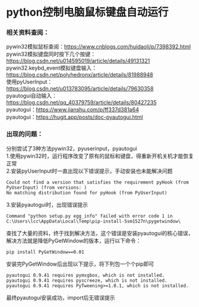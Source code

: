 # python控制电脑鼠标键盘自动运行
### 相关资料查阅：  
pywin32模拟鼠标查阅：https://www.cnblogs.com/huidaoli/p/7398392.html  
pywin32模拟键盘同时按下几个按键：https://blog.csdn.net/u014595019/article/details/49131321  
pywin32.keybd_event模拟键盘输入：https://blog.csdn.net/polyhedronx/article/details/81988948  
使用pyUserInput：https://blog.csdn.net/u013783095/article/details/79630358  
pyautogui自动输入：https://blog.csdn.net/qq_40379759/article/details/80427235  
pyautogui：https://www.jianshu.com/p/ff337d381a64  
pyautogui：https://hugit.app/posts/doc-pyautogui.html  

### 出现的问题：  
分别尝试了3种方法pywin32，pyuserinput，pyautogui  
1.使用pywin32时，运行程序改变了原有的鼠标和键盘，得重新开机关机才能恢复正常  
2.安装pyUserInput时一直出现以下错误提示，手动安装也未能解决问题  
```
Could not find a version that satisfies the requirement pyHook (from PyUserInput) (from versions: )
No matching distribution found for pyHook (from PyUserInput)
```
3.安装pyautogui时，出现错误提示  
```
Command "python setup.py egg_info" failed with error code 1 in C:\Users\lcc\AppData\Local\Temp\pip-install-5sm1527n\pygetwindow\
```
查找了大量的资料，终于找到解决方法，这个错误是安装pyautogui的核心错误，解决方法就是降低PyGetWindow的版本，运行以下命令： 
```
pip install PyGetWindow==0.01
```
安装完PyGetWindow后出现以下提示，将下列包一个个pip即可  
```
pyautogui 0.9.41 requires pymsgbox, which is not installed.
pyautogui 0.9.41 requires pyscreeze, which is not installed.
pyautogui 0.9.41 requires PyTweening>=1.0.1, which is not installed.
```
最终pyautogui安装成功，import后无错误提示  
